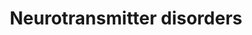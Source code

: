 ---
annotations:
- id: PW:0002511
  parent: classic metabolic pathway
  type: Pathway Ontology
  value: dopamine degradation pathway
- id: PW:0001284
  parent: classic metabolic pathway
  type: Pathway Ontology
  value: tyrosine degradation pathway
- id: PW:0000407
  parent: classic metabolic pathway
  type: Pathway Ontology
  value: neurotransmitter metabolic pathway
- id: PW:0000410
  parent: classic metabolic pathway
  type: Pathway Ontology
  value: serotonin metabolic pathway
- id: DOID:0060693
  parent: genetic disease
  type: Disease Ontology
  value: Brunner Syndrome
- id: PW:0000441
  parent: classic metabolic pathway
  type: Pathway Ontology
  value: epinephrine metabolic pathway
- id: PW:0000803
  parent: classic metabolic pathway
  type: Pathway Ontology
  value: epinephrine biosynthetic pathway
- id: PW:0001237
  parent: classic metabolic pathway
  type: Pathway Ontology
  value: serotonin biosynthetic pathway
- id: DOID:543
  parent: central nervous system disease
  type: Disease Ontology
  value: dystonia
- id: PW:0001281
  parent: classic metabolic pathway
  type: Pathway Ontology
  value: tryptophan degradation pathway
- id: PW:0000802
  parent: classic metabolic pathway
  type: Pathway Ontology
  value: dopamine biosynthetic pathway
- id: DOID:0090123
  parent: genetic disease
  type: Disease Ontology
  value: aromatic L-amino acid decarboxylase deficiency
- id: DOID:0090145
  parent: genetic disease
  type: Disease Ontology
  value: dopamine beta-hydroxylase deficiency
- id: PW:0000054
  parent: classic metabolic pathway
  type: Pathway Ontology
  value: tryptophan metabolic pathway
- id: PW:0001612
  parent: disease pathway
  type: Pathway Ontology
  value: Segawa syndrome pathway
- id: PW:0000409
  parent: classic metabolic pathway
  type: Pathway Ontology
  value: dopamine metabolic pathway
- id: PW:0002208
  parent: disease pathway
  type: Pathway Ontology
  value: dopamine beta-hydroxylase deficiency pathway
- id: PW:0002512
  parent: classic metabolic pathway
  type: Pathway Ontology
  value: epinephrine degradation pathway
- id: PW:0000052
  parent: classic metabolic pathway
  type: Pathway Ontology
  value: tyrosine metabolic pathway
- id: DOID:0080855
  parent: central nervous system disease
  type: Disease Ontology
  value: Parkinsonism
- id: PW:0002324
  parent: disease pathway
  type: Pathway Ontology
  value: aromatic L-amino acid decarboxylase deficiency pathway
authors:
- AnneFriesacher
- DeSl
- Egonw
- Khanspers
- IreneHemel
- Mkutmon
- MaintBot
- Eweitz
- Finterly
communities:
- Diseases
- IEM
- RareDiseases
description: Neurotransmitters are chemical messengers which mediate, amplify, or
  modulate synaptic transmissions between neurons, meaning that many are involved
  in primary brain functions such as movement, pain threshold, memory, and so on.
  The are various disorders associated with neurotransmitter dysfunction, which may
  also be caused by defects in the neurotransmitter transporters. This pathway describes
  various defects including deficiencies of tyrosine hydrolyse (TH), aromatic l-amino
  acid decarboxylase (AADC), dopamine Beta-Hydroxylase (DBH), monoamine oxidase A,
  as well as the heredity dopamine transporter syndrome and the brain dopamine-serotonin
  vesicular transporter (VMAT2) disease.   This pathway was inspired by Edition 5,
  Chapter 19 of the book of Blau (ISBN 9783030677268) (Ed.4 Chapter 31).
last-edited: 2021-12-11
ndex: d875fc9c-8b69-11eb-9e72-0ac135e8bacf
organisms:
- Homo sapiens
redirect_from:
- /index.php/Pathway:WP4220
- /instance/WP4220
- /instance/WP4220_rr123757
revision: r123757
schema-jsonld:
- '@context': https://schema.org/
  '@id': https://wikipathways.github.io/pathways/WP4220.html
  '@type': Dataset
  creator:
    '@type': Organization
    name: WikiPathways
  description: Neurotransmitters are chemical messengers which mediate, amplify, or
    modulate synaptic transmissions between neurons, meaning that many are involved
    in primary brain functions such as movement, pain threshold, memory, and so on.
    The are various disorders associated with neurotransmitter dysfunction, which
    may also be caused by defects in the neurotransmitter transporters. This pathway
    describes various defects including deficiencies of tyrosine hydrolyse (TH), aromatic
    l-amino acid decarboxylase (AADC), dopamine Beta-Hydroxylase (DBH), monoamine
    oxidase A, as well as the heredity dopamine transporter syndrome and the brain
    dopamine-serotonin vesicular transporter (VMAT2) disease.   This pathway was inspired
    by Edition 5, Chapter 19 of the book of Blau (ISBN 9783030677268) (Ed.4 Chapter
    31).
  keywords:
  - 3-Methoxytyramine
  - 3-O-methyldopa
  - 3-methoxy-4-hydroxyphenylglycol
  - 5-HIAL
  - 5-Hydroxyindoleacetic acid
  - 5-Hydroxytryptophan
  - AADC
  - Aldehyde dehydrogenase
  - BH4
  - COMT
  - DBH
  - Dihydroxyphenylacetic acid
  - Dopamine
  - Epinephrine
  - Homovanillic acid
  - L-Dopa
  - L-Tryptophan
  - L-Tyrosine
  - MAOA
  - Metanephrine
  - Norepinephrine
  - Normetanephrine
  - PLP
  - PNMT
  - SLC18A2
  - SLC6A3
  - Serotonin
  - TH
  - TPH
  - TPH1
  - TPH2
  - Vanillactic acid
  - Vanillylmandelic acid
  - melatonin
  - qBH2
  license: CC0
  name: Neurotransmitter disorders
seo: CreativeWork
title: Neurotransmitter disorders
wpid: WP4220
---